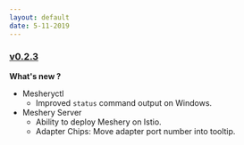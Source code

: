 ```yaml
---
layout: default
date: 5-11-2019
---
```


### [v0.2.3](https://github.com/layer5io/meshery/releases/tag/v0.2.3)

**What's new ?**

- Mesheryctl
  - Improved `status` command output on Windows.
- Meshery Server
  - Ability to deploy Meshery on Istio.
  - Adapter Chips: Move adapter port number into tooltip.

